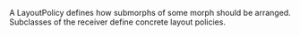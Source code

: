 A LayoutPolicy defines how submorphs of some morph should be arranged. Subclasses of the receiver define concrete layout policies.